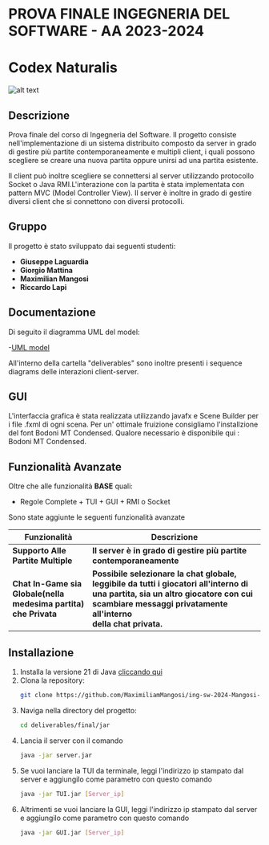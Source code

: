# PROVA FINALE INGEGNERIA DEL SOFTWARE - AA 2023-2024

# Codex Naturalis
![alt text](https://github.com/MaximiliamMangosi/ing-sw-2024-Mangosi-Laguardia-Lapi-Mattina/blob/main/CodexNaturalis/src/main/resources/Icon/codex_nat_icon.png)
## Descrizione
Prova finale del corso di Ingegneria del Software.
Il progetto consiste nell'implementazione di un sistema distribuito composto da server in grado di gestire più partite 
contemporaneamente e multipli client, i quali possono scegliere se creare una nuova partita
oppure unirsi ad una partita esistente.

Il client può inoltre scegliere se connettersi al server utilizzando protocollo Socket o Java RMI.L'interazione con la partita è stata implementata con pattern MVC (Model Controller View).
Il server è inoltre in grado di gestire diversi client che si connettono con diversi protocolli. 

## Gruppo
Il progetto è stato sviluppato dai seguenti studenti:

- **Giuseppe Laguardia**
- **Giorgio Mattina**
- **Maximilian Mangosi**
- **Riccardo Lapi**


## Documentazione
Di seguito il diagramma UML del model: 

-[UML model](https://github.com/MaximiliamMangosi/ing-sw-2024-Mangosi-Laguardia-Lapi-Mattina/blob/main/deliverables/final/UML/model%20UML.jpg)

All'interno della cartella "deliverables" sono inoltre presenti i sequence diagrams delle interazioni client-server.

## GUI
L'interfaccia grafica è stata realizzata utilizzando javafx e Scene Builder per i file .fxml di ogni scena. Per un' ottimale fruizione consigliamo l'installzione del font Bodoni MT Condensed.
Qualore necessario è disponibile qui : Bodoni MT Condensed.

## Funzionalità Avanzate
Oltre che alle funzionalità **BASE** quali:
- Regole Complete + TUI + GUI + RMI o Socket

Sono state aggiunte le seguenti funzionalità avanzate

| Funzionalità                                                         | Descrizione                                                                                                                                                                                              |
|----------------------------------------------------------------------|----------------------------------------------------------------------------------------------------------------------------------------------------------------------------------------------------------|
| **Supporto Alle Partite Multiple**                                   | **Il server è in grado di gestire più partite contemporaneamente**                                                                                                                                                                                                        |
| **Chat In-Game sia Globale(nella medesima partita)<br/>che Privata** | **Possibile selezionare la chat globale, leggibile da tutti i giocatori all'interno di una partita, sia un altro giocatore con cui scambiare messaggi privatamente all'interno<br/>della chat privata.** |

## Installazione
1. Installa la versione 21 di Java [cliccando qui](https://www.java.com/en/download/help/download_options.html) 
2. Clona la repository:
    ```bash
    git clone https://github.com/MaximiliamMangosi/ing-sw-2024-Mangosi-Laguardia-Lapi-Mattina/tree/main
    ```
3. Naviga nella directory del progetto:
    ```bash
    cd deliverables/final/jar
    ```
4. Lancia il server con il comando 
   ```bash
   java -jar server.jar
    ```
5. Se vuoi lanciare la TUI da terminale, leggi l'indirizzo ip stampato dal server e aggiungilo come parametro con questo comando
   ```bash
   java -jar TUI.jar [Server_ip]
   ```
6. Altrimenti se vuoi lanciare la GUI, leggi l'indirizzo ip stampato dal server e aggiungilo come parametro con questo comando
   ```bash
   java -jar GUI.jar [Server_ip]
   ```
